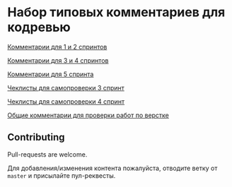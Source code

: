 # Набор типовых комментариев для кодревью

[Комментарии для 1 и 2 спринтов](https://github.com/2gnc/praktikum-common-comments/blob/master/docs/1-2-sprints.md)

[Комментарии для 3 и 4 спринтов](https://github.com/2gnc/praktikum-common-comments/blob/master/docs/3-4-sprints.md)

[Комментарии для 5 спринта](/docs/5-sprint.md)

[Чеклисты для самопроверки 3 спринт](/checklists/3-sprint-checks.md)

[Чеклисты для самопроверки 4 спринт](/checklists/4-sprint-checks.md)

[Общие комментарии для проверки работ по верстке](https://github.com/2gnc/praktikum-common-comments/blob/master/docs/common-html.md)

## Contributing
Pull-requests are welcome.

Для добавления/изменения контента пожалуйста, отводите ветку от `master` и присылайте пул-реквесты.
